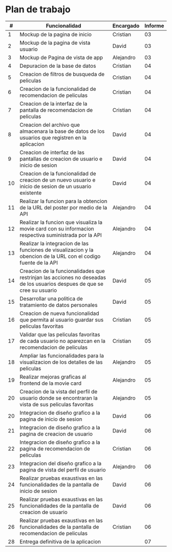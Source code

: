 # Plan de trabajo

| #  | Funcionalidad                                                                                                                                                  | Encargado | Informe |
|----|----------------------------------------------------------------------------------------------------------------------------------------------------------------|------------|---------|
| 1  | Mockup de la pagina de inicio                                                                                                                                  |Cristian|03|
| 2  | Mockup de la pagina de vista usuario                                                                                                                           |David|03|
| 3  | Mockup de Pagina de vista de app                                                                                                                               |Alejandro|03|
| 4  | Depuracion de la base de datos                                                                                                                                 |Cristian|04|
| 5  | Creacion de filtros de busqueda de peliculas                                                                                                                   |Cristian|04|
| 6  | Creacion de la funcionalidad de recomendacion de peliculas                                                                                                     |Cristian|04|
| 7  | Creacion de la interfaz de la pantalla de recomendacion de peliculas                                                                                           |Cristian|04|
| 8  | Creacion del archivo que almacenara la base de datos de los usuarios que registren en la aplicacion                                                            |David|04|    
| 9  | Creacion de interfaz de las pantallas de creacion de usuario e inicio de sesion                                                                                |David|04|
| 10  | Creacion de la funcionalidad de creacion de un nuevo usuario e inicio de sesion de un usuario existente                                                       |David|04|
| 11  | Realizar la funcion para la obtencion de la URL del poster por medio de la API                                                                                |Alejandro|04|
| 12  | Realizar la funcion que visualiza la movie card con su informacion respectiva suministrada por la API                                                         |Alejandro|04|
| 13  | Realizar la integracion de las funciones de visualizacion y la obencion de la URL con el codigo fuente de la API                                              |Alejandro|04|
| 14  | Creacion de la funcionalidades que restrinjan las acciones no deseadas de los usuarios despues de que se cree su usuario                                      |David|05|
| 15  | Desarrollar una politica de tratamiento de datos personales                                                                                                   |David|05|
| 16  | Creacion de nueva funcionalidad que permita al usuario guardar sus peliculas favoritas                                                                        |Cristian|05|
| 17  | Validar que las peliculas favoritas de cada usuario no aparezcan en la recomendacion de peliculas                                                             |Cristian|05|
| 18  | Ampliar las funcionalidades para la visualizacion de los detalles de las peliculas                                                                            |Alejandro|05|
| 19  | Realizar mejoras graficas al frontend de la movie card                                                                                                        |Alejandro|05|
| 20  | Creacion de la vista del perfil de usuario donde se encontraran la vista de sus peliculas favoritas                                                           |Alejandro|05|
| 20  | Integracion de diseño grafico a la pagina de inicio de sesion                                                                                                 |David|06|
| 21  | Integracion de diseño grafico a la pagina de creacion de usuario                                                                                              |David|06|
| 22  | Integracion de diseño grafico a la pagina de recomendacion de peliculas                                                                                       |Cristian|06|
| 23  | Integracion del diseño grafico a la pagina de vista del perfil de usuario                                                                                     |Alejandro|06|
| 24  | Realizar pruebas exaustivas en las funcionalidades de la pantalla de inicio de sesion                                                                         |David|06|
| 25  | Realizar pruebas exaustivas en las funcionalidades de la pantalla de creacion de usuario                                                                      |David|06|
| 26  | Realizar pruebas exaustivas en las funcionalidades de la pantalla de recomendacion de peliculas                                                               |Cristian|06|
| 28  | Entrega definitiva de la aplicacion                                                                                                                           | |07|

                                                                              



